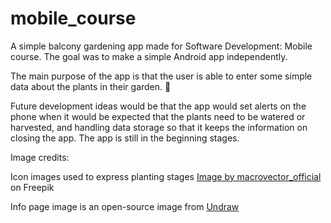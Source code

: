 # mobile_course

A simple balcony gardening app made for Software Development: Mobile course. The goal was to make a simple Android app independently.

The main purpose of the app is that the user is able to enter some simple data about the plants in their garden. 🌱

Future development ideas would be that the app would set alerts on the phone when it would be expected that the plants need to be watered or harvested, and handling data storage so that it keeps the information on closing the app. The app is still in the beginning stages.

Image credits:

Icon images used to express planting stages <a href="https://www.freepik.com/free-vector/seedling-flat-icons-set_4368661.htm#query=plant%20icon&position=2&from_view=keyword&track=ais">Image by macrovector_official</a> on Freepik

Info page image is an open-source image from <a href="https://undraw.co/">Undraw</a>
